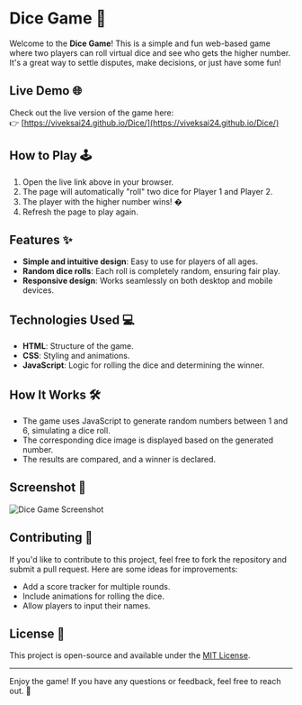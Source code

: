 # Dice Game 🎲

Welcome to the **Dice Game**! This is a simple and fun web-based game where two players can roll virtual dice and see who gets the higher number. It's a great way to settle disputes, make decisions, or just have some fun!

## Live Demo 🌐

Check out the live version of the game here:  
👉 [https://viveksai24.github.io/Dice/](https://viveksai24.github.io/Dice/)

## How to Play 🕹️

1. Open the live link above in your browser.
2. The page will automatically "roll" two dice for Player 1 and Player 2.
3. The player with the higher number wins! �
4. Refresh the page to play again.

## Features ✨

- **Simple and intuitive design**: Easy to use for players of all ages.
- **Random dice rolls**: Each roll is completely random, ensuring fair play.
- **Responsive design**: Works seamlessly on both desktop and mobile devices.

## Technologies Used 💻

- **HTML**: Structure of the game.
- **CSS**: Styling and animations.
- **JavaScript**: Logic for rolling the dice and determining the winner.

## How It Works 🛠️

- The game uses JavaScript to generate random numbers between 1 and 6, simulating a dice roll.
- The corresponding dice image is displayed based on the generated number.
- The results are compared, and a winner is declared.

## Screenshot 📸

![Dice Game Screenshot]("/imgaes/screenshot")  

## Contributing 🤝

If you'd like to contribute to this project, feel free to fork the repository and submit a pull request. Here are some ideas for improvements:

- Add a score tracker for multiple rounds.
- Include animations for rolling the dice.
- Allow players to input their names.

## License 📄

This project is open-source and available under the [MIT License](LICENSE).

---

Enjoy the game! If you have any questions or feedback, feel free to reach out. 🎉
